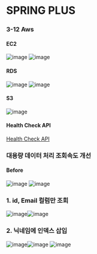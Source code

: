 # SPRING PLUS
### 3-12 Aws

#### EC2
![image](https://github.com/user-attachments/assets/17e552ab-c282-4733-998d-f89efcb8b5db)
![image](https://github.com/user-attachments/assets/dc939941-89d7-4e90-9c56-c5566efb1f47)



#### RDS
![image](https://github.com/user-attachments/assets/314b8020-94b4-4c37-9813-befd86eb93de)
![image](https://github.com/user-attachments/assets/423ae3d8-30fd-4a4d-b751-7e6ed73548f5)


#### S3
![image](https://github.com/user-attachments/assets/420079d4-ab7b-48e8-8215-c51f47655514)

#### Health Check API
<a href="http://13.124.125.99:8080/health" target="_blank"> Health Check API </a>



### 대용량 데이터 처리 조회속도 개선

#### Before
![image](https://github.com/user-attachments/assets/b6e60338-38a6-45c2-b65b-74195150e4be)
![image](https://github.com/user-attachments/assets/856f0a5d-b192-41c3-8e63-c84b0e1217b3)

### 1. id, Email 컬럼만 조회
![image](https://github.com/user-attachments/assets/1860ff57-0afc-436e-965f-ba55d60e9237)![image](https://github.com/user-attachments/assets/b6cc00b1-1045-436c-84c3-d2b63e84719c)

### 2. 닉네임에 인덱스 삽입
![image](https://github.com/user-attachments/assets/de4b35d3-c0a0-4bb5-8d6b-c920f8c33d82)![image](https://github.com/user-attachments/assets/4300654b-b94b-4f60-8fb7-1c7f5feb4051)
![image](https://github.com/user-attachments/assets/6032f08a-1186-4cf3-9676-ba88f81b7623)

